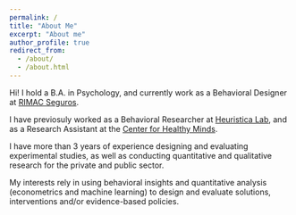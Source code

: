 ```yaml
---
permalink: /
title: "About Me"
excerpt: "About me"
author_profile: true
redirect_from: 
  - /about/
  - /about.html
---
```



Hi! I hold a B.A. in Psychology, and currently work as a Behavioral Designer at [RIMAC Seguros](https://www.rimac.com/). 

I have previosuly worked as a Behavioral Researcher at [Heuristica Lab](https://www.heuristicalab.com/), and as a Research Assistant at the [Center for Healthy Minds](https://centerhealthyminds.org/).

I have more than 3 years of experience designing and evaluating experimental studies, as well as conducting quantitative and qualitative research for the private and public sector. 

My interests rely in using behavioral insights and quantitative analysis (econometrics and machine learning) to design and evaluate solutions, interventions and/or evidence-based policies.
